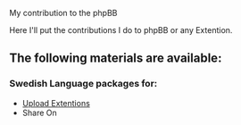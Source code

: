 My contribution to the phpBB

Here I'll put the contributions I do to phpBB or any Extention.

## The following materials are available:

### Swedish Language packages for:  
- [Upload Extentions](../master/language/Upload-Extention/sv.zip)  
- Share On

